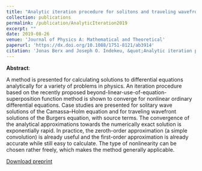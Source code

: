 ```yaml
---
title: "Analytic iteration procedure for solitons and traveling wavefronts with sources"
collection: publications
permalink: /publication/AnalyticIteration2019
excerpt: ""
date: 2019-08-26
venue: 'Journal of Physics A: Mathematical and Theoretical'
paperurl: 'https://dx.doi.org/10.1088/1751-8121/ab3914'
citation: 'Jonas Berx and Joseph O. Indekeu, &quot;Analytic iteration procedure for solitons and traveling wavefronts with sources&quot;, <i>J. Phys. A: Math. Theor.</i> <b> 52</b> 38LT01 (2019).'
---
```

<b>Abstract</b>:

A method is presented for calculating solutions to differential equations analytically for a variety of problems in physics. An iteration procedure based on the recently proposed beyond-linear-use-of-equation-superposition function method is shown to converge for nonlinear ordinary differential equations. Case studies are presented for solitary wave solutions of the Camassa–Holm equation and for traveling wavefront solutions of the Burgers equation, with source terms. The convergence of the analytical approximations towards the numerically exact solution is exponentially rapid. In practice, the zeroth-order approximation (a simple convolution) is already useful and the first-order approximation is already accurate while still easy to calculate. The type of nonlinearity can be chosen rather freely, which makes the method generally applicable.

[Download preprint](http://BerxJonas.github.io/files/pdf/AnalyticIteration.pdf)
